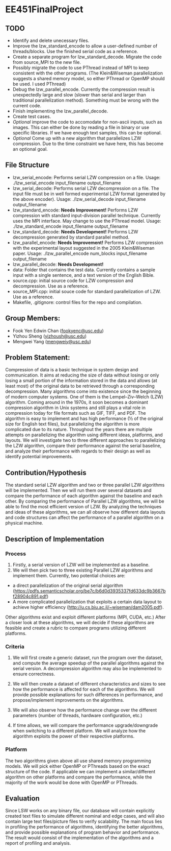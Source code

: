 # EE451FinalProject

## TODO
- Identify and delete unecessary files.
- Improve the lzw_standard_encode to allow a user-defined number of threads/blocks. Use the finished serial code as a reference. 
- Create a separate program for lzw_standard_decode. Migrate the code from source_MPI to the new file.
- Possibly migrate the code to use PThread instead of MPI to keep consistent with the other programs. (The Klein&Wiseman parallelization suggests a shared memory model, so either PThread or OpenMP should be used. I used PThread)
- Debug the lzw_parallel_encode. Currently the compression result is unexpectedly large and slow (slower than serial and larger than traditional parallelization method). Something must be wrong with the current code.
- Finish implementing the lzw_parallel_decode. 
- Create test cases.
- *Optional* improve the code to accomodate for non-ascii inputs, such as images. This can either be done by reading a file in binary or use specific libraries. If we have enough text samples, this can be optional.
- *Optional* Come up with a new algorithm that parallelizes LZW compression. Due to the time constraint we have here, this has become an optional goal.

## File Structure
- lzw_serial_encode: Performs serial LZW compression on a file. Usage: ./lzw_serial_encode input_filename output_filename
- lzw_serial_decode: Performs serial LZW decompression on a file. The input file must be in well formed experimental LZW format (generated by the above encoder). Usage: ./lzw_serial_decode input_filename output_filename
- lzw_standard_encode: **Needs Improvement!** Performs LZW compression with standard input-division parallel technique. Currently uses the MPI interface. May change to use the PThread model. Usage: ./lzw_standard_encode input_filename output_filename 
- lzw_standard_decode: **Needs Development!** Performs LZW decompression generated by standard parallel method. 
- lzw_parallel_encode: **Needs Improvement!** Performs LZW compression with the experimental layout suggested in the 2005 Klein&Wiseman paper. Usage: ./lzw_parallel_encode num_blocks input_filename output_filename
- lzw_parallel_decode: **Needs Development!**
- data: Folder that contains the test data. Currently contains a sample input with a single sentence, and a text version of the English Bible.
- source.cpp: initial source code for LZW compression and decompression. Use as a reference.
- source_MPI.cpp: initial souce code for standard parallelization of LZW. Use as a reference.
- Makefile, .gitignore: control files for the repo and compilation. 

## Group Members:
- Fook Yen Edwin Chan (fookyenc@usc.edu)
- Yizhou Sheng (yizhoush@usc.edu) 
- Mengwei Yang (mengweiy@usc.edu)

## Problem Statement:
Compression of data is a basic technique in system design and communication. It aims at reducing the size of data without losing or only losing a small portion of the information stored in the data and allows (at least most) of the original data to be retrieved through a corresponding decompression. Many algorithms come into existence since the beginning of modern computer systems. One of them is the Lempel–Ziv–Welch (LZW) algorithm. Coming around in the 1970s, it soon becomes a dominant compression algorithm in Unix systems and still plays a vital role in compression today for file formats such as GIF, TIFF, and PDF. The algorithm is easy to implement and has high performance (½ of the original size for English text files), but parallelizing the algorithm is more complicated due to its nature. Throughout the years there are multiple attempts on parallelizing the algorithm using different ideas, platforms, and layouts. We will investigate two to three different approaches to parallelizing the LZW algorithm, compare their performance against the serial baseline, and analyze their performance with regards to their design as well as identify potential improvements.

## Contribution/Hypothesis
The standard serial LZW algorithm and two or three parallel LZW algorithms will be implemented. Then we will run them over several datasets and compare the performance of each algorithm against the baseline and each other. By comparing the performance of Parallel LZW algorithms, we will be able to find the most efficient version of LZW. By analyzing the techniques and ideas of these algorithms, we can all observe how different data layouts and code structures can affect the performance of a parallel algorithm on a physical machine.

## Description of Implementation

### Process
1. Firstly, a serial version of LZW will be implemented as a baseline.
2. We will then pick two to three existing Parallel LZW algorithms and implement them. Currently, two potential choices are: 
- a direct parallelization of the original serial algorithm (https://pdfs.semanticscholar.org/be7c/b6d0d3935337fd633dc9b3667bf28904c891.pdf)
- A more complicated parallelization that exploits a certain data layout to achieve higher efficiency (http://u.cs.biu.ac.il/~wiseman/dam2005.pdf).

Other algorithms exist and exploit different platforms (MPI, CUDA, etc.) After a closer look at these algorithms, we will decide if these algorithms are feasible and create a rubric to compare programs utilizing different platforms. 

### Criteria
1. We will first create a generic dataset, run the program over the dataset, and compute the average speedup of the parallel algorithms against the serial version. A decompression algorithm may also be implemented to ensure correctness.

2. We will then create a dataset of different characteristics and sizes to see how the performance is affected for each of the algorithms. We will provide possible explanations for such differences in performance, and propose/implement improvements on the algorithms. 

3. We will also observe how the performance change over the different parameters (number of threads, hardware configuration, etc.)

4. If time allows, we will compare the performance upgrade/downgrade when switching to a different platform. We will analyze how the algorithm exploits the power of their respective platforms.

### Platform
The two algorithms given above all use shared memory programming models. We will pick either OpenMP or PThreads based on the exact structure of the code. If applicable we can implement a similar/different algorithm on other platforms and compare the performance, while the majority of the work would be done with OpenMP or PThreads.


## Evaluation 
Since LSW works on any binary file, our database will contain explicitly created text files to simulate different nominal and edge cases, and will also contain large text files/picture files to verify scalability. The main focus lies in profiling the performance of algorithms, identifying the better algorithms, and provide possible explanations of program behavior and performance. The result would consist of the implementation of the algorithms and a report of profiling and analysis. 

